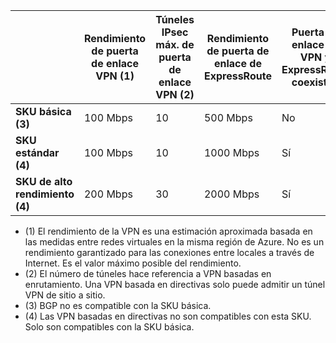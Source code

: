 |  | **Rendimiento de puerta de enlace VPN (1)** | **Túneles IPsec máx. de puerta de enlace VPN (2)** | **Rendimiento de puerta de enlace de ExpressRoute** | **Puerta de enlace de VPN y ExpressRoute coexisten** |
| --- | --- | --- | --- | --- |
| **SKU básica (3)** |100 Mbps |10 |500 Mbps |No |
| **SKU estándar (4)** |100 Mbps |10 |1000 Mbps |Sí |
| **SKU de alto rendimiento (4)** |200 Mbps |30 |2000 Mbps |Sí |

* (1) El rendimiento de la VPN es una estimación aproximada basada en las medidas entre redes virtuales en la misma región de Azure. No es un rendimiento garantizado para las conexiones entre locales a través de Internet. Es el valor máximo posible del rendimiento.
* (2) El número de túneles hace referencia a VPN basadas en enrutamiento. Una VPN basada en directivas solo puede admitir un túnel VPN de sitio a sitio.
* (3) BGP no es compatible con la SKU básica.
* (4) Las VPN basadas en directivas no son compatibles con esta SKU. Solo son compatibles con la SKU básica.

<!--HONumber=Oct16_HO2-->


